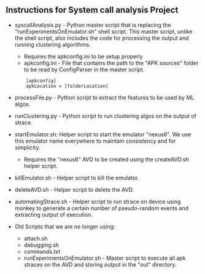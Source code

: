 ## Instructions for System call analysis Project
* syscallAnalysis.py - Python master script that is replacing the "runExperimentsOnEmulator.sh" shell script. This master script, unlike the shell script, also includes the code for processing the output and running clustering algorithms.
	* Requires the apkconfig.ini to be setup properly 
	* apkconfig.ini - File that contains the path to the "APK sources" folder to be read by ConfigParser in the master script.
	```
		[apkconfig]
		apkLocation = [folderLocation]
	```
* processFile.py - Python script to extract the features to be used by ML algos.
* runClustering.py - Python script to run clustering algos on the output of strace.

* startEmulator.sh: Helper script to start the emulator "nexus6". We use this emulator name everywhere to maintain consistency and for simplicity.
	* Requires the "nexus6" AVD to be created using the createAVD.sh helper script.
* killEmulator.sh - Helper script to kill the emulator.
* deleteAVD.sh - Helper script to delete the AVD.

* automatingStrace.sh - Helper script to run strace on device using monkey to generate a certain number of pseudo-random events and extracting output of execution.

* Old Scripts that we are no longer using:
	* attach.sh
	* debugging.sh
	* commands.txt
	* runExperimentsOnEmulator.sh - Master script to execute all apk straces on the AVD and storing output in the "out" directory.